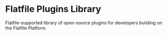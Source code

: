 # Flatfile Plugins Library

Flatfile-supported library of open-source plugins for developers building on the Flatfile Platform.